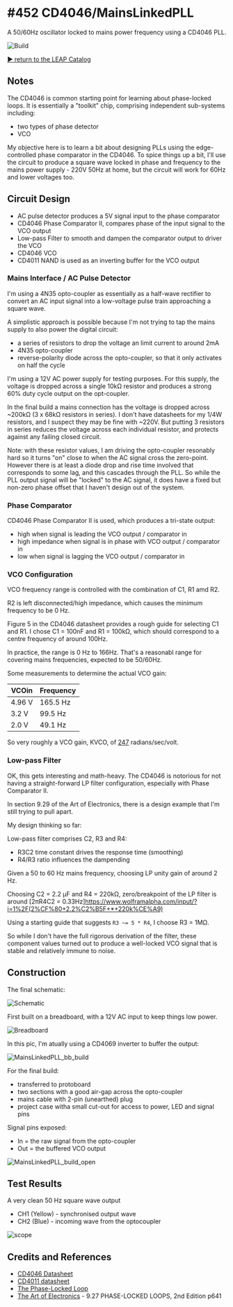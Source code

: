 # #452 CD4046/MainsLinkedPLL

A 50/60Hz oscillator locked to mains power frequency using a CD4046 PLL.

![Build](./assets/MainsLinkedPLL_build.jpg?raw=true)

[:arrow_forward: return to the LEAP Catalog](https://leap.tardate.com)

## Notes

The CD4046 is common starting point for learning about phase-locked loops.
It is essentially a "toolkit" chip, comprising independent sub-systems including:

* two types of phase detector
* VCO

My objective here is to learn a bit about designing PLLs using the edge-controlled phase comparator in the CD4046.
To spice things up a bit, I'll use the circuit to produce a square wave locked in phase and frequency to the mains power supply -
220V 50Hz at home, but the circuit will work for 60Hz and lower voltages too.

## Circuit Design

* AC pulse detector produces a 5V signal input to the phase comparator
* CD4046 Phase Comparator II, compares phase of the input signal to the VCO output
* Low-pass Filter to smooth and dampen the comparator output to driver the VCO
* CD4046 VCO
* CD4011 NAND is used as an inverting buffer for the VCO output


### Mains Interface / AC Pulse Detector

I'm using a 4N35 opto-coupler as essentially as a half-wave rectifier to convert an AC input signal into
a low-voltage pulse train approaching a square wave.

A simplistic approach is possible because I'm not trying to tap the mains supply to also power the digital circuit:

* a series of resistors to drop the voltage an limit current to around 2mA
* 4N35 opto-coupler
* reverse-polarity diode across the opto-coupler, so that it only activates on half the cycle

I'm using a 12V AC power supply for testing purposes. For this supply, the voltage is dropped across a single 10kΩ resistor
and produces a strong 60% duty cycle output on the opt-coupler.

In the final build a mains connection has the voltage is dropped across ~200kΩ (3 x 68kΩ resistors in series).
I don't have datasheets for my 1/4W resistors, and I suspect they may be fine with ~220V.
But putting 3 resistors in series reduces the voltage across each individual resistor, and protects against any failing closed circuit.

Note: with these resistor values, I am driving the opto-coupler resonably hard so it turns "on" close to when
the AC signal cross the zero-point.
However there is at least a diode drop and rise time involved that corresponds to some lag, and this cascades through the PLL.
So while the PLL output signal will be "locked" to the AC signal, it does have a fixed but non-zero phase offset
that I haven't design out of the system.


### Phase Comparator

CD4046 Phase Comparator II is used, which produces a tri-state output:

* high when signal is leading the VCO output / comparator in
* high impedance when signal is in phase with VCO output / comparator in
* low when signal is lagging the VCO output / comparator in


### VCO Configuration

VCO frequency range is controlled with the combination of C1, R1 amd R2.

R2 is left disconnected/high impedance, which causes the minimum frequency to be 0 Hz.

Figure 5 in the CD4046 datasheet provides a rough guide for selecting C1 and R1.
I chose C1 = 100nF and R1 = 100kΩ, which should correspond to a centre frequency of around 100Hz.

In practice, the range is 0 Hz to 166Hz. That's a reasonabl range for covering mains frequencies, expected to be 50/60Hz.


Some measurements to determine the actual VCO gain:

| VCOin  | Frequency |
|--------|-----------|
| 4.96 V | 165.5 Hz |
| 3.2 V  | 99.5 Hz |
| 2.0 V  | 49.1 Hz |

So very roughly a VCO gain, KVCO, of
[247](https://www.wolframalpha.com/input/?i=(165.5Hz+-+49.1Hz)+%2F(4.96V+-+2.0V)+*+2%CF%80) radians/sec/volt.


### Low-pass Filter

OK, this gets interesting and math-heavy. The CD4046 is notorious for not having a straight-forward LP filter configuration,
especially with Phase Comparator II.

In section 9.29 of the Art of Electronics, there is a design example that I'm still trying to pull apart.

My design thinking so far:

Low-pass filter comprises C2, R3 and R4:

* R3C2 time constant drives the response time (smoothing)
* R4/R3 ratio influences the dampending


Given a 50 to 60 Hz mains frequency, choosing LP unity gain of around 2 Hz.


Choosing C2 = 2.2 µF and R4 = 220kΩ,
zero/breakpoint of the LP filter is around [2πR4C2 = 0.33Hz]https://www.wolframalpha.com/input/?i=1%2F(2%CF%80+2.2%C2%B5F+*+220k%CE%A9)

Using a starting guide that suggests `R3 ~= 5 * R4`, I choose R3 = 1MΩ.


So while I don't have the full rigorous derivation of the filter, these component values turned out to
produce a well-locked VCO signal that is stable and relatively immune to noise.


## Construction

The final schematic:

![Schematic](./assets/MainsLinkedPLL_schematic.jpg?raw=true)

First built on a breadboard, with a 12V AC input to keep things low power.

![Breadboard](./assets/MainsLinkedPLL_bb.jpg?raw=true)

In this pic, I'm atually using a CD4069 inverter to buffer the output:

![MainsLinkedPLL_bb_build](./assets/MainsLinkedPLL_bb_build.jpg?raw=true)

For the final build:

* transferred to protoboard
* two sections with a good air-gap across the opto-coupler
* mains cable with 2-pin (unearthed) plug
* project case witha small cut-out for access to power, LED and signal pins

Signal pins exposed:

* In = the raw signal from the opto-coupler
* Out = the buffered VCO output

![MainsLinkedPLL_build_open](./assets/MainsLinkedPLL_build_open.jpg?raw=true)


## Test Results

A very clean 50 Hz square wave output

* CH1 (Yellow) - synchronised output wave
* CH2 (Blue) - incoming wave from the optocoupler

![scope](./assets/scope.gif?raw=true)

## Credits and References
* [CD4046 Datasheet](http://www.futurlec.com/4000Series/CD4046.shtml)
* [CD4011 datasheet](http://www.futurlec.com/4000Series/CD4011.shtml)
* [The Phase-Locked Loop](https://mysite.du.edu/~etuttle/electron/elect12.htm)
* [The Art of Electronics](https://www.goodreads.com/book/show/569775.The_Art_of_Electronics) - 9.27 PHASE-LOCKED LOOPS, 2nd Edition p641
